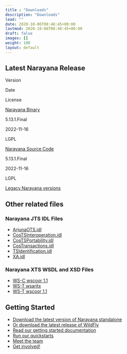 ```yaml
---
title : "Downloads"
description: "Downloads"
lead: ""
date: 2020-10-06T08:48:45+00:00
lastmod: 2020-10-06T08:48:45+00:00
draft: false
images: []
weight: 100
layout: default
---
```


Latest Narayana Release
-----------------------


Version

Date

License

[ Narayana
Binary](http://www.jboss.org/jbosstm/downloads/5.13.1.Final/binary/narayana-full-5.13.1.Final-bin.zip)

5.13.1.Final

2022-11-16

LGPL

[ Narayana Source
Code](http://www.jboss.org/jbosstm/downloads/5.13.1.Final/src/narayana-full-5.13.1.Final-src.zip)

5.13.1.Final

2022-11-16

LGPL

[Legacy Narayana versions](../downloads-other/index.html)

Other related files
-------------------

### Narayana JTS IDL Files

-   [
    ArjunaOTS.idl](https://github.com/jbosstm/narayana/tree/5.13.1.Final/ArjunaJTS/idl/src/main/idl/arjuna/ArjunaOTS.idl)
-   [
    CosTSInteroperation.idl](https://github.com/jbosstm/narayana/tree/5.13.1.Final/ArjunaJTS/idl/src/main/idl/omg/CosTSInteroperation.idl)
-   [
    CosTSPortability.idl](https://github.com/jbosstm/narayana/tree/5.13.1.Final/ArjunaJTS/idl/src/main/idl/omg/CosTSPortability.idl)
-   [
    CosTransactions.idl](https://github.com/jbosstm/narayana/tree/5.13.1.Final/ArjunaJTS/idl/src/main/idl/omg/CosTransactions.idl)
-   [
    TSIdentification.idl](https://github.com/jbosstm/narayana/tree/5.13.1.Final/ArjunaJTS/idl/src/main/idl/omg/TSIdentification.idl)
-   [
    XA.idl](https://github.com/jbosstm/narayana/tree/5.13.1.Final/ArjunaJTS/idl/src/main/idl/omg/XA.idl)

### Narayana XTS WSDL and XSD Files

-   [ WS-C wscoor
    1.1](https://github.com/jbosstm/narayana/tree/5.13.1.Final/XTS/WS-C/dev/dd/wscoor1.1/wsdl)
-   [ WS-T
    wsarjtx](https://github.com/jbosstm/narayana/tree/5.13.1.Final/XTS/WS-T/dev/dd/wsarjtx/wsdl)
-   [ WS-T wscoor
    1.1](https://github.com/jbosstm/narayana/tree/5.13.1.Final/XTS/WS-T/dev/dd/wscoor1.1/wsdl)

Getting Started
---------------

-   [ Download the latest version of Narayana
    standalone](http://localhost:4242/downloads/index.html)
-   [ Or download the latest release of
    WildFly](https://www.wildfly.org/downloads/)
-   [ Read our getting started
    documentation](http://localhost:4242/documentation/index.html)
-   [ Run our quickstarts](https://github.com/jbosstm/quickstart)
-   [ Meet the team](http://localhost:4242/community/index.html)
-   [ Get
    involved!](https://github.com/jbosstm/narayana/blob/master/CONTRIBUTING.md)

[](https://groups.google.com/forum/#!forum/narayana-users)